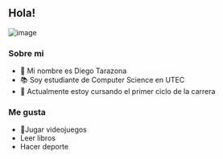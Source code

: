 ## Hola!
![image](https://user-images.githubusercontent.com/91211759/135350801-c8b4c069-acc8-4387-a9a9-14ab18e582af.png)

### Sobre mi
- :wave: Mi nombre es Diego Tarazona
- :books: Soy estudiante de Computer Science en UTEC
- :ledger: Actualmente estoy cursando el primer ciclo de la carrera
### Me gusta
- :space_invader:Jugar videojuegos
- Leer libros
- Hacer deporte

 
